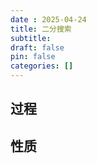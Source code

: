 ```yaml
---
date : 2025-04-24
title: 二分搜索
subtitle: 
draft: false
pin: false
categories: []
---
```


## 过程

## 性质
